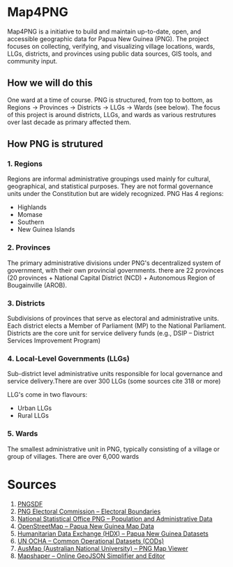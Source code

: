 # Map4PNG
Map4PNG is a initiative to build and maintain up-to-date, open, and accessible geographic data for Papua New Guinea (PNG). The project focuses on collecting, verifying, and visualizing village locations, wards, LLGs, districts, and provinces using public data sources, GIS tools, and community input.

## How we will do this
One ward at a time of course. PNG is structured, from top to bottom, as Regions -> Provinces -> Districts -> LLGs -> Wards (see below). The focus of this project is around districts, LLGs, and wards as various restrutures over last decade as primary affected them.

## How PNG is strutured

### 1. Regions
Regions are informal administrative groupings used mainly for cultural, geographical, and statistical purposes. They are not formal governance units under the Constitution but are widely recognized.
PNG Has 4 regions:
* Highlands
* Momase
* Southern
* New Guinea Islands

### 2. Provinces
The primary administrative divisions under PNG's decentralized system of government, with their own provincial governments. there are 22 provinces (20 provinces + National Capital District (NCD) + Autonomous Region of Bougainville (AROB).

### 3. Districts
Subdivisions of provinces that serve as electoral and administrative units. Each district elects a Member of Parliament (MP) to the National Parliament. Districts are the core unit for service delivery funds (e.g., DSIP – District Services Improvement Program)

### 4. Local-Level Governments (LLGs)
Sub-district level administrative units responsible for local governance and service delivery.There are over 300 LLGs (some sources cite 318 or more)

LLG's come in two flavours:
* Urban LLGs
* Rural LLGs

### 5. Wards
The smallest administrative unit in PNG, typically consisting of a village or group of villages. There are over 6,000 wards


# Sources
1. [PNGSDF](https://mapping.pngsdf.com/)
2. [PNG Electoral Commission – Electoral Boundaries](https://www.pngec.gov.pg/)
3. [National Statistical Office PNG – Population and Administrative Data](https://www.nso.gov.pg/)
4. [OpenStreetMap – Papua New Guinea Map Data](https://www.openstreetmap.org/)
5. [Humanitarian Data Exchange (HDX) – Papua New Guinea Datasets](https://data.humdata.org/dataset?q=Papua+New+Guinea)
6. [UN OCHA – Common Operational Datasets (CODs)](https://data.humdata.org/organization/ocha-fis)
7. [AusMap (Australian National University) – PNG Map Viewer](https://ausnatuni.maps.arcgis.com/apps/webappviewer/index.html?id=0f8ca2194d604900b8a24832565cff1f)
8. [Mapshaper – Online GeoJSON Simplifier and Editor](https://mapshaper.org/)
